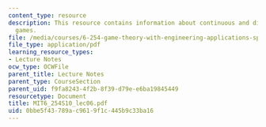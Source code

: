 ```yaml
---
content_type: resource
description: This resource contains information about continuous and discontinuous
  games.
file: /media/courses/6-254-game-theory-with-engineering-applications-spring-2010/0bbe5f43789ac9619f1c445b9c33ba16_MIT6_254S10_lec06.pdf
file_type: application/pdf
learning_resource_types:
- Lecture Notes
ocw_type: OCWFile
parent_title: Lecture Notes
parent_type: CourseSection
parent_uid: f9fa8243-4f2b-8f39-d79e-e6ba19845449
resourcetype: Document
title: MIT6_254S10_lec06.pdf
uid: 0bbe5f43-789a-c961-9f1c-445b9c33ba16
---
```

